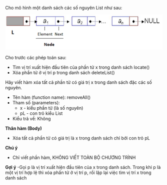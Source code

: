 Cho mô hình một danh sách các số nguyên List như sau:

<img src="../Dslk.png">

Cho trước các phép toán sau:
- Tìm vị trí xuất hiện đầu tiên của phần tử x trong danh sách locate()
- Xóa phần tử ở vị trí p trong danh sách deleteList()

Hãy viết hàm xóa tất cả phần tử có giá trị x trong danh sách đặc các số nguyên.
- Tên hàm (function name): removeAll()
- Tham số (parameters):
    - x - kiểu phần tử (là số nguyên)
    - pL - con trỏ kiểu List
- Kiểu trả về: Không

**Thân hàm (Body)**
- Xóa tất cả phần tử có giá trị là x trong danh sách chỉ bởi con trỏ pL

**Chú ý**
- Chỉ viết phần hàm, KHÔNG VIẾT TOÀN BỘ CHƯƠNG TRÌNH

**Gợi ý**
-Gọi p là vị trí xuất hiện đầu tiên của x trong danh sách. Trong khi p là một vị trí hợp lệ thì xóa phần tử ở vị trí p, rồi lặp lại việc tìm vị trí x trong danh sách